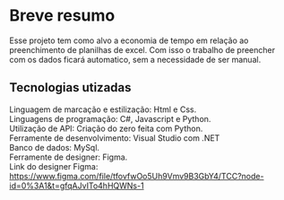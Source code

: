 # Breve resumo

Esse projeto tem como alvo a economia de tempo em relação ao preenchimento de planilhas de excel. Com isso o trabalho de preencher com os dados ficará automatico, sem a necessidade de ser manual. 


## Tecnologias utizadas
Linguagem de marcação e estilização: Html e Css.<br/>
Linguagens de programação: C#, Javascript e Python.<br/>
Utilização de API: Criação do zero feita com Python.<br/>
Ferramente de desenvolvimento: Visual Studio com .NET<br/>
Banco de dados: MySql.<br/>
Ferramente de designer: Figma.<br/>
Link do designer Figma: https://www.figma.com/file/tfovfwOo5Uh9Vmv9B3GbY4/TCC?node-id=0%3A1&t=gfqAJvITo4hHQWNs-1<br/>
